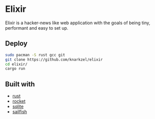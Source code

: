 # Elixir

Elixir is a hacker-news like web application with the goals of being tiny, performant and easy to set up.

## Deploy

```bash
sudo pacman -S rust gcc git
git clone https://github.com/knarkzel/elixir
cd elixir/
cargo run
```

## Built with

- [rust](https://www.rust-lang.org/)
- [rocket](https://rocket.rs/)
- [sqlite](https://www.sqlite.org/index.html)
- [sailfish](https://sailfish.netlify.app/en/)

